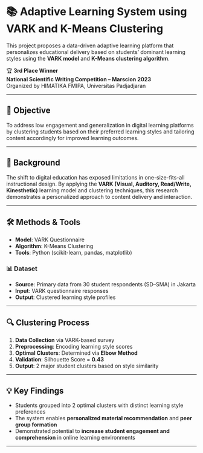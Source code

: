 # 📚 Adaptive Learning System using VARK and K-Means Clustering

This project proposes a data-driven adaptive learning platform that personalizes educational delivery based on students’ dominant learning styles using the **VARK model** and **K-Means clustering algorithm**.

🏆 **3rd Place Winner**  
**National Scientific Writing Competition – Marscion 2023**  
Organized by HIMATIKA FMIPA, Universitas Padjadjaran

---

## 🎯 Objective

To address low engagement and generalization in digital learning platforms by clustering students based on their preferred learning styles and tailoring content accordingly for improved learning outcomes.

---

## 📖 Background

The shift to digital education has exposed limitations in one-size-fits-all instructional design. By applying the **VARK (Visual, Auditory, Read/Write, Kinesthetic)** learning model and clustering techniques, this research demonstrates a personalized approach to content delivery and interaction.

---

## 🛠️ Methods & Tools

- **Model**: VARK Questionnaire  
- **Algorithm**: K-Means Clustering  
- **Tools**: Python (scikit-learn, pandas, matplotlib)

### 📊 Dataset

- **Source**: Primary data from 30 student respondents (SD–SMA) in Jakarta  
- **Input**: VARK questionnaire responses  
- **Output**: Clustered learning style profiles  

---

## 🔍 Clustering Process

1. **Data Collection** via VARK-based survey  
2. **Preprocessing**: Encoding learning style scores  
3. **Optimal Clusters**: Determined via **Elbow Method**  
4. **Validation**: Silhouette Score = **0.43**  
5. **Output**: 2 major student clusters based on style similarity

---

## 💡 Key Findings

- Students grouped into 2 optimal clusters with distinct learning style preferences  
- The system enables **personalized material recommendation** and **peer group formation**  
- Demonstrated potential to **increase student engagement and comprehension** in online learning environments

---
